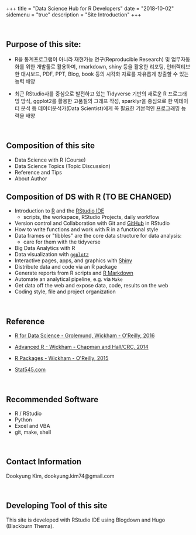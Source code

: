 +++
title = "Data Science Hub for R Developers"
date = "2018-10-02"
sidemenu = "true"
description = "Site Introduction"
+++


<br>

## Purpose of this site:

-  R을 통계프로그램이 아니라 재현가능 연구(Reproducible Research) 및 업무자동화를 위한 개발툴로 활용하며, rmarkdown, shiny 등을 활용한 리포팅, 인터렉티브한 대시보드, PDF, PPT, Blog, book 등의 시각화 자료를 자유롭게 창출할 수 있는 능력 배양

-  최근 RStudio사를 중심으로 발전하고 있는 Tidyverse 기반의 새로운 R 프로그래밍 방식, ggplot2를 활용한 고품질의 그래프 작성, sparklyr을 중심으로 한 빅데이터 분석 등 데이터분석가(Data Scientist)에게 꼭 필요한 기본적인 프로그래밍 능력을 배양

<br>

## Composition of this site

  * Data Science with R (Course)
  * Data Science Topics (Topic Discussion)
  * Reference and Tips
  * About Author


## Composition of DS with R (TO BE CHANGED)

  * Introduction to [R](http://www.r-project.org) and the [RStudio IDE](http://www.rstudio.com/products/rstudio/)
      - scripts, the workspace, RStudio Projects, daily workflow
  * Version control and Collaboration with Git and [GitHub](https://github.com) in RStudio
  * How to write functions and work with R in a functional style
  * Data frames or "tibbles" are the core data structure for data analysis: 
      - care for them with the tidyverse
  * Big Data Analytics with R
  * Data visualization with [`ggplot2`](http://ggplot2.org)
  * Interactive pages, apps, and graphics with [Shiny](http://shiny.rstudio.com)
  * Distribute data and code via an R package
  * Generate reports from R scripts and [R Markdown](http://rmarkdown.rstudio.com)
  * Automate an analytical pipeline, e.g. via `Make`
  * Get data off the web and expose data, code, results on the web
  * Coding style, file and project organization

<br>
  
## Reference

  * [R for Data Science - Grolemund, Wickham - O'Reilly, 2016](http://r4ds.had.co.nz/)
  * [Advanced R - Wickham - Chapman and Hall/CRC, 2014](http://adv-r.had.co.nz/)
  * [R Packages - Wickham - O'Reilly, 2015](http://r-pkgs.had.co.nz/)

    
  * [Stat545.com](http://stat545.com/)

<br>

## Recommended Software

  * R / RStudio
  * Python
  * Excel and VBA
  * git, make, shell
  
<br>

## Contact Information

Dookyung Kim, dookyung.kim74\@gmail.com

<br>

## Developing Tool of this site

This site is developed with RStudio IDE using Blogdown and Hugo (Blackburn Thema). 